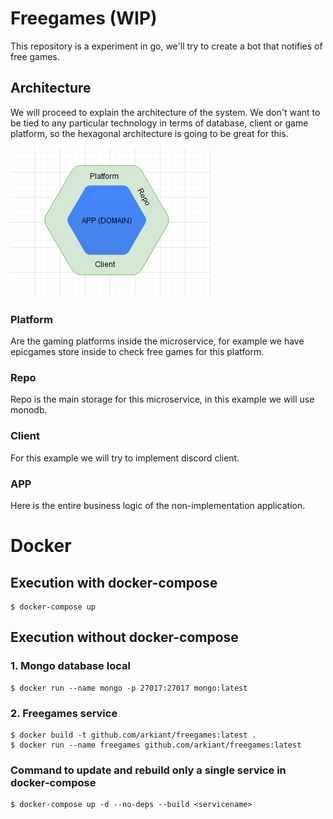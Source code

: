 # Freegames (WIP)

This repository is a experiment in go, we'll try to create a bot that notifies of free games.

## Architecture

We will proceed to explain the architecture of the system. We don't want to be tied to any particular technology in terms of database, client or game platform, so the hexagonal architecture is going to be great for this.

![architecture](./docs/architecture.png)

### Platform

Are the gaming platforms inside the microservice, for example we have epicgames store inside to check free games for this platform.

### Repo

Repo is the main storage for this microservice, in this example we will use monodb.

### Client

For this example we will try to implement discord client.

### APP

Here is the entire business logic of the non-implementation application.

# Docker

## Execution with docker-compose

```
$ docker-compose up
```

## Execution without docker-compose

### 1. Mongo database local

```
$ docker run --name mongo -p 27017:27017 mongo:latest
```

### 2. Freegames service

```
$ docker build -t github.com/arkiant/freegames:latest .
$ docker run --name freegames github.com/arkiant/freegames:latest
```

### Command to update and rebuild only a single service in docker-compose

```
$ docker-compose up -d --no-deps --build <servicename>
```
